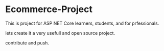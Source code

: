 # Ecommerce-Project

This is project for ASP NET Core learners, students, and for prfessionals.

lets create it a very usefull and open source project.

contribute and push.
